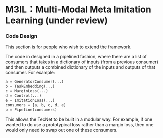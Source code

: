 # M3IL：Multi-Modal Meta Imitation Learning (under review)


### Code Design

This section is for people who wish to extend the framework.

The code in designed in a pipelined fashion, where there are a list of
consumers that takes in a dictionary of inputs (from a previous consumer)
and then outputs a combined dictionary of the inputs and outputs of that
consumer.
For example:

```python
a = GeneratorConsumer(...)
b = TaskEmbedding(...)
c = MarginLoss(...)
d = Control(...)
e = ImitationLoss(...)
consumers = [a, b, c, d, e]
p = Pipeline(consumers)
```

This allows the TecNet to be built in a modular way. For example, if one
wanted to do use a prototypical loss rather than a margin loss, then one would
only need to swap out one of these consumers. 

```
```
